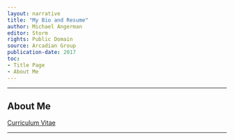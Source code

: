 ```yaml
---
layout: narrative
title: "My Bio and Resume"
author: Michael Angerman
editor: Storm
rights: Public Domain
source: Arcadian Group
publication-date: 2017
toc:
- Title Page
- About Me
---
```


---

## About Me

[Curriculum Vitae](http://stormasm.github.io/link16/)

---

